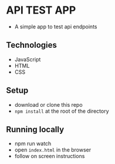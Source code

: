 # API TEST APP
- A simple app to test api endpoints

## Technologies
- JavaScript
- HTML
- CSS

## Setup
- download or clone this repo
- `npm install` at the root of the directory

## Running locally
- npm run watch
- open `index.html` in the browser
- follow on screen instructions